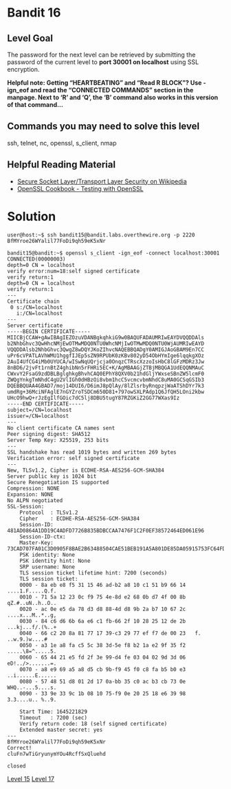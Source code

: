 <html>
<h1>Bandit 16</h1>

<h2 id="level-goal">Level Goal</h2>
<p>The password for the next level can be retrieved by submitting the
password of the current level to <strong>port 30001 on localhost</strong> using
SSL encryption.</p>

<p><strong>Helpful note: Getting “HEARTBEATING” and “Read R BLOCK”? Use
-ign_eof and read the “CONNECTED COMMANDS” section in the manpage.
Next to ‘R’ and ‘Q’, the ‘B’ command also works in this version of
that command…</strong></p>

<h2 id="commands-you-may-need-to-solve-this-level">Commands you may need to solve this level</h2>
<p>ssh, telnet, nc, openssl, s_client, nmap</p>

<h2 id="helpful-reading-material">Helpful Reading Material</h2>
<ul>
  <li><a href="https://en.wikipedia.org/wiki/Secure_Socket_Layer">Secure Socket Layer/Transport Layer Security on Wikipedia</a></li>
  <li><a href="https://www.feistyduck.com/library/openssl-cookbook/online/ch-testing-with-openssl.html">OpenSSL Cookbook - Testing with OpenSSL</a></li>
</ul>


<h1>Solution</h1>

```
user@host:~$ ssh bandit15@bandit.labs.overthewire.org -p 2220
BfMYroe26WYalil77FoDi9qh59eK5xNr

bandit15@bandit:~$ openssl s_client -ign_eof -connect localhost:30001
CONNECTED(00000003)
depth=0 CN = localhost
verify error:num=18:self signed certificate
verify return:1
depth=0 CN = localhost
verify return:1
---
Certificate chain
 0 s:/CN=localhost
   i:/CN=localhost
---
Server certificate
-----BEGIN CERTIFICATE-----
MIICBjCCAW+gAwIBAgIEZOzuVDANBgkqhkiG9w0BAQUFADAUMRIwEAYDVQQDDAls
b2NhbGhvc3QwHhcNMjEwOTMwMDQ0NTU0WhcNMjIwOTMwMDQ0NTU0WjAUMRIwEAYD
VQQDDAlsb2NhbGhvc3QwgZ8wDQYJKoZIhvcNAQEBBQADgY0AMIGJAoGBAM9En7CC
uPr6cVPATLAVhWMU1hggfIJEp5sZN9RPUbK0zKBv802yD54ObHYmIge6lqqkgXOz
2AuI4UfCG4iMb0UYUCA/wISwNqUQrjcja0OnqzCTRscXzzoIsHbC8lGFzMDRz3Jw
8nBD6/2jvFt1rnBtZ4ghibNn5rFHRi5EC+K/AgMBAAGjZTBjMBQGA1UdEQQNMAuC
CWxvY2FsaG9zdDBLBglghkgBhvhCAQ0EPhY8QXV0b21hdGljYWxseSBnZW5lcmF0
ZWQgYnkgTmNhdC4gU2VlIGh0dHBzOi8vbm1hcC5vcmcvbmNhdC8uMA0GCSqGSIb3
DQEBBQUAA4GBAD7/moj14DUI6/D6imJ8pQlAy/8lZlsrbyRnqpzjWaATShDYr7k3
umdRg+36MciNFAglE7nGYZroTSDCm650D81+797owSXLPAdp1Q6JfQH5LOni2kbw
UHcO9hwQ+rJzEgIlfGOic7dC5lj8DBU5tugY87RZGKiZ2GG77WXas9Iz
-----END CERTIFICATE-----
subject=/CN=localhost
issuer=/CN=localhost
---
No client certificate CA names sent
Peer signing digest: SHA512
Server Temp Key: X25519, 253 bits
---
SSL handshake has read 1019 bytes and written 269 bytes
Verification error: self signed certificate
---
New, TLSv1.2, Cipher is ECDHE-RSA-AES256-GCM-SHA384
Server public key is 1024 bit
Secure Renegotiation IS supported
Compression: NONE
Expansion: NONE
No ALPN negotiated
SSL-Session:
    Protocol  : TLSv1.2
    Cipher    : ECDHE-RSA-AES256-GCM-SHA384
    Session-ID: 481AD0864A1DD19C4ADFD7726B835BDBCCAA7476F1C2F0EF38572464ED061E96
    Session-ID-ctx:
    Master-Key: 73CAD707FA01C3D0905F8BAE2B63488504CAE51BEB191A5A801DE85DA05915753FC64FDD7568DE510152590ECC057051
    PSK identity: None
    PSK identity hint: None
    SRP username: None
    TLS session ticket lifetime hint: 7200 (seconds)
    TLS session ticket:
    0000 - 8a eb e8 f5 31 15 46 ad-b2 a8 10 c1 51 b9 66 14   ....1.F.....Q.f.
    0010 - 71 5a 12 23 0c f9 75 4e-8d e2 68 0b d7 4f 00 8b   qZ.#..uN..h..O..
    0020 - ac 0e e5 da 78 d3 d8 88-4d d8 9b 2a b7 10 67 2c   ....x...M..*..g,
    0030 - 84 c6 d6 6b 6a e6 c1 fb-66 2f 10 28 25 12 de 2b   ...kj...f/.(%..+
    0040 - 66 c2 20 8a 81 77 17 39-c3 29 77 ef f7 de 00 23   f. ..w.9.)w....#
    0050 - a3 1e a8 fa c5 5c 38 3d-5e f8 b2 1a e2 9f 35 f2   .....\8=^.....5.
    0060 - 65 44 21 e5 fd 2f 3e 99-d4 fe 03 04 02 9d 3d 06   eD!../>.......=.
    0070 - a8 e9 69 a5 a8 d5 cb 9b-f9 45 f0 c8 fa b5 b0 e3   ..i......E......
    0080 - 57 48 51 d8 01 2d 17 0a-bb 35 c0 ac b3 cb 73 0e   WHQ..-...5....s.
    0090 - 33 9e 33 9c 1b 08 10 75-f9 0e 20 25 18 e6 39 98   3.3....u.. %..9.

    Start Time: 1645221829
    Timeout   : 7200 (sec)
    Verify return code: 18 (self signed certificate)
    Extended master secret: yes
---
BfMYroe26WYalil77FoDi9qh59eK5xNr
Correct!
cluFn7wTiGryunymYOu4RcffSxQluehd

closed
```

<a href="bandit/tasks/bandit15.md">Level 15</a>
<a href="bandit/tasks/bandit17.md">Level 17</a>
</html>
